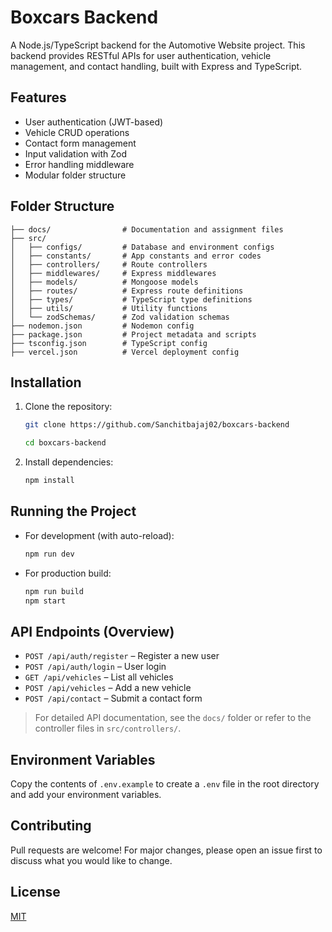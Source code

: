 # Boxcars Backend

A Node.js/TypeScript backend for the Automotive Website project. This backend provides RESTful APIs for user authentication, vehicle management, and contact handling, built with Express and TypeScript.

## Features

- User authentication (JWT-based)
- Vehicle CRUD operations
- Contact form management
- Input validation with Zod
- Error handling middleware
- Modular folder structure

## Folder Structure

```
├── docs/                # Documentation and assignment files
├── src/
│   ├── configs/         # Database and environment configs
│   ├── constants/       # App constants and error codes
│   ├── controllers/     # Route controllers
│   ├── middlewares/     # Express middlewares
│   ├── models/          # Mongoose models
│   ├── routes/          # Express route definitions
│   ├── types/           # TypeScript type definitions
│   ├── utils/           # Utility functions
│   └── zodSchemas/      # Zod validation schemas
├── nodemon.json         # Nodemon config
├── package.json         # Project metadata and scripts
├── tsconfig.json        # TypeScript config
├── vercel.json          # Vercel deployment config
```

## Installation

1. Clone the repository:
   ```bash
   git clone https://github.com/Sanchitbajaj02/boxcars-backend

   cd boxcars-backend
   ```
2. Install dependencies:
   ```bash
   npm install
   ```

## Running the Project

- For development (with auto-reload):
  ```bash
  npm run dev
  ```
- For production build:
  ```bash
  npm run build
  npm start
  ```

## API Endpoints (Overview)

- `POST /api/auth/register` – Register a new user
- `POST /api/auth/login` – User login
- `GET /api/vehicles` – List all vehicles
- `POST /api/vehicles` – Add a new vehicle
- `POST /api/contact` – Submit a contact form

> For detailed API documentation, see the `docs/` folder or refer to the controller files in `src/controllers/`.

## Environment Variables

Copy the contents of `.env.example` to create a `.env` file in the root directory and add your environment variables.


## Contributing

Pull requests are welcome! For major changes, please open an issue first to discuss what you would like to change.

## License

[MIT](LICENSE)
